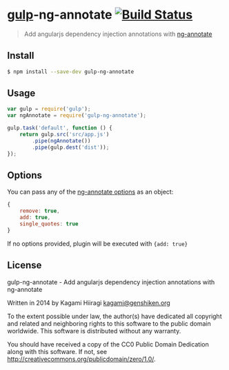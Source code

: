 # [gulp](http://gulpjs.com)-ng-annotate [![Build Status](https://travis-ci.org/Kagami/gulp-ng-annotate.svg?branch=master)](https://travis-ci.org/Kagami/gulp-ng-annotate)

> Add angularjs dependency injection annotations with [ng-annotate](https://github.com/olov/ng-annotate)

## Install

```bash
$ npm install --save-dev gulp-ng-annotate
```

## Usage

```js
var gulp = require('gulp');
var ngAnnotate = require('gulp-ng-annotate');

gulp.task('default', function () {
	return gulp.src('src/app.js')
		.pipe(ngAnnotate())
		.pipe(gulp.dest('dist'));
});
```

## Options

You can pass any of the [ng-annotate options](https://github.com/olov/ng-annotate#installation-and-usage) as an object:
```js
{
	remove: true,
	add: true,
	single_quotes: true
}
```

If no options provided, plugin will be executed with `{add: true}`

## License

gulp-ng-annotate - Add angularjs dependency injection annotations with ng-annotate

Written in 2014 by Kagami Hiiragi <kagami@genshiken.org>

To the extent possible under law, the author(s) have dedicated all copyright and related and neighboring rights to this software to the public domain worldwide. This software is distributed without any warranty.

You should have received a copy of the CC0 Public Domain Dedication along with this software. If not, see <http://creativecommons.org/publicdomain/zero/1.0/>.
